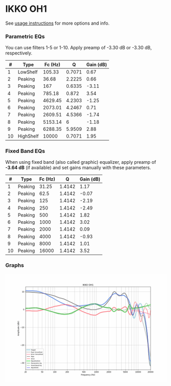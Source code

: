 # IKKO OH1
See [usage instructions](https://github.com/jaakkopasanen/AutoEq#usage) for more options and info.

### Parametric EQs
You can use filters 1-5 or 1-10. Apply preamp of -3.30 dB or -3.30 dB, respectively.

|   # | Type      |   Fc (Hz) |      Q |   Gain (dB) |
|-----|-----------|-----------|--------|-------------|
|   1 | LowShelf  |    105.33 | 0.7071 |        0.67 |
|   2 | Peaking   |     36.68 | 2.2225 |        0.66 |
|   3 | Peaking   |    167    | 0.6335 |       -3.11 |
|   4 | Peaking   |    785.18 | 0.872  |        3.54 |
|   5 | Peaking   |   4629.45 | 4.2303 |       -1.25 |
|   6 | Peaking   |   2073.01 | 4.2467 |        0.71 |
|   7 | Peaking   |   2609.51 | 4.5366 |       -1.74 |
|   8 | Peaking   |   5153.14 | 6      |       -1.18 |
|   9 | Peaking   |   6288.35 | 5.9509 |        2.88 |
|  10 | HighShelf |  10000    | 0.7071 |        1.95 |

### Fixed Band EQs
When using fixed band (also called graphic) equalizer, apply preamp of **-3.64 dB** (if available) and set gains manually with these parameters.

|   # | Type    |   Fc (Hz) |      Q |   Gain (dB) |
|-----|---------|-----------|--------|-------------|
|   1 | Peaking |     31.25 | 1.4142 |        1.17 |
|   2 | Peaking |     62.5  | 1.4142 |       -0.07 |
|   3 | Peaking |    125    | 1.4142 |       -2.19 |
|   4 | Peaking |    250    | 1.4142 |       -2.49 |
|   5 | Peaking |    500    | 1.4142 |        1.82 |
|   6 | Peaking |   1000    | 1.4142 |        3.02 |
|   7 | Peaking |   2000    | 1.4142 |        0.09 |
|   8 | Peaking |   4000    | 1.4142 |       -0.93 |
|   9 | Peaking |   8000    | 1.4142 |        1.01 |
|  10 | Peaking |  16000    | 1.4142 |        3.52 |

### Graphs
![](./IKKO%20OH1.png)
